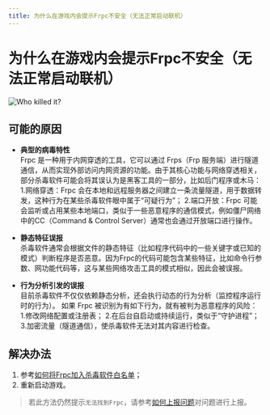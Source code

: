 ```yaml
---
title: 为什么在游戏内会提示Frpc不安全（无法正常启动联机）
---
```

# 为什么在游戏内会提示Frpc不安全（无法正常启动联机）
![Who killed it?](../imgs/frpc_killed.png)

## 可能的原因

- **典型的病毒特性**  
Frpc 是一种用于内网穿透的工具，它可以通过 Frps（Frp 服务端）进行隧道通信，从而实现外部访问内网资源的功能。由于其核心功能与网络穿透相关，部分杀毒软件可能会将其误认为是黑客工具的一部分，比如后门程序或木马：
1.网络穿透：Frpc 会在本地和远程服务器之间建立一条流量隧道，用于数据转发，这种行为在某些杀毒软件眼中属于“可疑行为”；
2.端口开放：Frpc 可能会监听或占用某些本地端口，类似于一些恶意程序的通信模式，例如僵尸网络中的CC（Command & Control Server）通常也会通过开放端口进行操作。

- **静态特征误报**  
杀毒软件通常会根据文件的静态特征（比如程序代码中的一些关键字或已知的模式）判断程序是否恶意。因为Frpc的代码可能包含某些特征，比如命令行参数、网功能代码等，这与某些网络攻击工具的模式相似，因此会被误报。

- **行为分析引发的误报**  
目前杀毒软件不仅仅依赖静态分析，还会执行动态的行为分析（监控程序运行时的行为）。
如果 Frpc 被识别为有如下行为，就有被判为恶意程序的风险：
1.修改网络配置或注册表；
2.在后台自启动或持续运行，类似于“守护进程”；
3.加密流量（隧道通信），使杀毒软件无法对其内容进行检查。

## 解决办法
1. 参考[如何将Frpc加入杀毒软件白名单](../HowTo/AddWhiteList)；
2. 重新启动游戏。
> 若此方法仍然提示`无法找到Frpc`，请参考[如何上报问题](../HowTo/Report)对问题进行上报。
